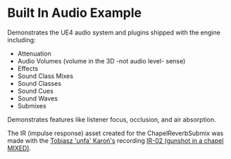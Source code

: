 # Built In Audio Example

Demonstrates the UE4 audio system and plugins shipped with the engine including:

- Attenuation
- Audio Volumes (volume in the 3D -not audio level- sense)
- Effects
- Sound Class Mixes
- Sound Classes
- Sound Cues
- Sound Waves
- Submixes

Demonstrates features like listener focus, occlusion, and air absorption.


The IR (impulse response) asset created for the ChapelReverbSubmix was made
with the [Tobiasz 'unfa' Karoń's](https://freesound.org/people/unfa/) recording
[IR-02 (gunshot in a chapel MIXED)](https://freesound.org/people/unfa/sounds/182806/).
